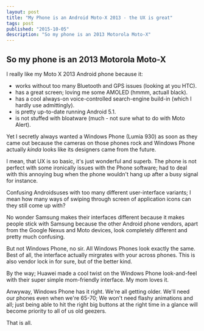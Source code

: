```yaml
---
layout: post
title: "My Phone is an Android Moto-X 2013 - the UX is great"
tags: post
published: "2015-10-05"
description: "So my phone is an 2013 Motorola Moto-X"
---
```


## So my phone is an 2013 Motorola Moto-X

I really like my Moto X 2013 Android phone because it:

 - works without too many Bluetooth and GPS issues (looking at you HTC).
 - has a great screen; loving me some AMOLED (hmmm, actuall black).
 - has a cool always-on voice-controlled search-engine build-in (which I hardly use admittingly).
 - is pretty up-to-date running Android 5.1.
 - is not stuffed with bloatware (much - not sure what to do with Moto Alert).

 Yet I secretly always wanted a Windows Phone (Lumia 930) as soon as they came out because the cameras on those phones rock and Windows Phone actually *kinda* looks like its designers came from the future.

 I mean, that UX is so basic, it's just wonderful and superb. The phone is not perfect with some ironically issues with the Phone software; had to deal with this annoying bug when the phone wouldn't hang up after a busy signal for instance.

 Confusing Androidsuses with too many different user-interface variants; I mean how many ways of swiping through screen of application icons can they still come up with?

 No wonder Samsung makes their interfaces different because it makes people stick with Samsung because the other Android phone vendors, apart from the Google Nexus and Moto devices, look completely different and pretty much confusing.

 But not Windows Phone, no sir. All Windows Phones look exactly the same. Best of all, the interface actually mirgrates with your across phones. This is also vendor lock in for sure, but of the better kind.

 By the way; Huawei made a cool twist on the Windows Phone look-and-feel with their super simple mom-friendly interface. My mom loves it.

 Anwyway, Windows Phone has it right. We're all getting older. We'll need our phones even when we're 65-70; We won't need flashy animations and all; just being able to hit the right big buttons at the right time in a glance will become priority to all of us old geezers.

 That is all.
